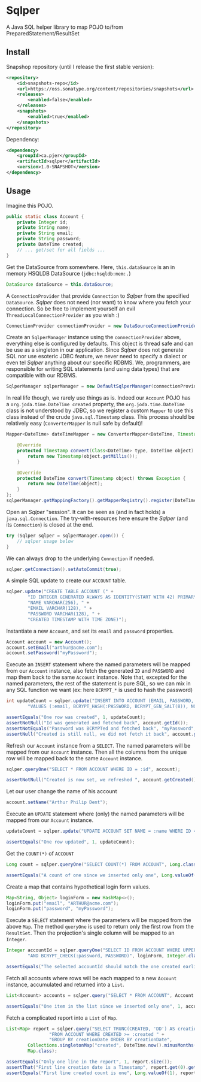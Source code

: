 # Sqlper

A Java SQL helper library to map POJO to/from PreparedStatement/ResultSet

## Install

Snapshop repository (until I release the first stable version):

```xml
<repository>
    <id>snapshots-repo</id>
    <url>https://oss.sonatype.org/content/repositories/snapshots</url>
    <releases>
        <enabled>false</enabled>
    </releases>
    <snapshots>
        <enabled>true</enabled>
    </snapshots>
</repository>
```

Dependency:

```xml
<dependency>
    <groupId>ca.pjer</groupId>
    <artifactId>sqlper</artifactId>
    <version>1.0-SNAPSHOT</version>
</dependency>
```

## Usage

Imagine this POJO.

```java
public static class Account {
    private Integer id;
    private String name;
    private String email;
    private String password;
    private DateTime created;
    // ... get/set for all fields ...
}
```

Get the DataSource from somewhere. 
Here, `this.dataSource` is an in memory HSQLDB DataSource (`jdbc:hsqldb:mem:.`)

```java
DataSource dataSource = this.dataSource;
```

A `ConnectionProvider` that provide `Connection` to *Sqlper* from the specified `DataSource`.
*Sqlper* does not need (nor want) to know where you fetch your connection.
So be free to implement yourself an evil `ThreadLocalConnectionProvider` as you wish :)

```java
ConnectionProvider connectionProvider = new DataSourceConnectionProvider(dataSource);
```

Create an `SqlperManager` instance using the `connectionProvider` above, everything else is configured by defaults.
This object is thread safe and can be use as a singleton in our application.
Since *Sqlper* does not generate SQL nor use esoteric JDBC feature,
we never need to specify a dialect or even tel *Sqlper* anything about our specific RDBMS.
We, programmers, are responsible for writing SQL statements (and using data types) that are compatible with our RDBMS.

```java
SqlperManager sqlperManager = new DefaultSqlperManager(connectionProvider);
```

In real life though, we rarely use things as is.
Indeed our `Account` POJO has a `org.joda.time.DateTime created` property,
the `org.joda.time.DateTime` class is not understood by JDBC,
so we register a custom `Mapper` to use this class instead of the crude `java.sql.Timestamp` class.
This process should be relatively easy (`ConverterMapper` is null safe by default)!

```java
Mapper<DateTime> dateTimeMapper = new ConverterMapper<DateTime, Timestamp>(Timestamp.class) {

    @Override
    protected Timestamp convert(Class<DateTime> type, DateTime object) throws Exception {
        return new Timestamp(object.getMillis());
    }

    @Override
    protected DateTime convert(Timestamp object) throws Exception {
        return new DateTime(object);
    }
};
sqlperManager.getMappingFactory().getMapperRegistry().register(DateTime.class, dateTimeMapper);
```

Open an *Sqlper* "session". It can be seen as (and in fact holds) a `java.sql.Connection`.
The try-with-resources here ensure the *Sqlper* (and its `Connection`) is closed at the end.

```java
try (Sqlper sqlper = sqlperManager.open()) {
    // sqlper usage below
}
```

We can always drop to the underlying `Connection` if needed.

```java
sqlper.getConnection().setAutoCommit(true);
```

A simple SQL update to create our `ACCOUNT` table.

```java
sqlper.update("CREATE TABLE ACCOUNT (" +
        "ID INTEGER GENERATED ALWAYS AS IDENTITY(START WITH 42) PRIMARY KEY, " +
        "NAME VARCHAR(256), " +
        "EMAIL VARCHAR(128), " +
        "PASSWORD VARCHAR(128), " +
        "CREATED TIMESTAMP WITH TIME ZONE)");
```

Instantiate a new `Account`, and set its `email` and `password` properties.

```java
Account account = new Account();
account.setEmail("arthur@acme.com");
account.setPassword("myPassword");
```

Execute an `INSERT` statement where the named parameters will be mapped from our `Account` instance,
also fetch the generated `ID` and `PASSWORD` and map them back to the same `Account` instance.
Note that, excepted for the named parameters, the rest of the statement is pure SQL,
so we can mix in any SQL function we want (ex: here `BCRYPT_*` is used to hash the password)

```java
int updateCount = sqlper.update("INSERT INTO ACCOUNT (EMAIL, PASSWORD, CREATED) " +
        "VALUES (:email, BCRYPT_HASH(:PASSWORD, BCRYPT_GEN_SALT(8)), NOW())", account, "ID", "PASSWORD");

assertEquals("One row was created", 1, updateCount);
assertNotNull("Id was generated and fetched back", account.getId());
assertNotEquals("Password was BCRYPTed and fetched back", "myPassword", account.getPassword());
assertNull("Created is still null, we did not fetch it back", account.getCreated());
```

Refresh our `Account` instance from a `SELECT`.
The named parameters will be mapped from our `Account` instance.
Then all the columns from the unique row will be mapped back to the same `Account` instance.

```java
sqlper.queryOne("SELECT * FROM ACCOUNT WHERE ID = :id", account);

assertNotNull("Created is now set, we refreshed ", account.getCreated());
```

Let our user change the name of his account

```java
account.setName("Arthur Philip Dent");
```

Execute an `UPDATE` statement where (only) the named parameters will be mapped from our `Account` instance.

```java
updateCount = sqlper.update("UPDATE ACCOUNT SET NAME = :name WHERE ID = :id", account);

assertEquals("One row updated", 1, updateCount);
```

Get the `COUNT(*)` of `ACCOUNT`

```java
Long count = sqlper.queryOne("SELECT COUNT(*) FROM ACCOUNT", Long.class);

assertEquals("A count of one since we inserted only one", Long.valueOf(1), count);
```

Create a map that contains hypothetical login form values.

```java
Map<String, Object> loginForm = new HashMap<>();
loginForm.put("email", "ARTHUR@acme.com");
loginForm.put("password", "myPassword");
```

Execute a `SELECT` statement where the parameters will be mapped from the above `Map`.
The method `queryOne` is used to return only the first row from the `ResultSet`.
Then the projection's single column will be mapped to an `Integer`.

```java
Integer accountId = sqlper.queryOne("SELECT ID FROM ACCOUNT WHERE UPPER(EMAIL) = UPPER(:email) " +
        "AND BCRYPT_CHECK(:password, PASSWORD)", loginForm, Integer.class);

assertEquals("The selected accountId should match the one created earlier", account.getId(), accountId);
```

Fetch all accounts where rows will be each mapped to a new `Account` instance,
accumulated and returned into a `List`.

```java
List<Account> accounts = sqlper.query("SELECT * FROM ACCOUNT", Account.class);

assertEquals("One item in the list since we inserted only one", 1, accounts.size());
```

Fetch a complicated report into a `List` of `Map`.

```java
List<Map> report = sqlper.query("SELECT TRUNC(CREATED, 'DD') AS creationDate, COUNT(*) AS createdCount " +
                "FROM ACCOUNT WHERE CREATED >= :created " +
                "GROUP BY creationDate ORDER BY creationDate",
        Collections.singletonMap("created", DateTime.now().minusMonths(1).withTimeAtStartOfDay()),
        Map.class);

assertEquals("Only one line in the report", 1, report.size());
assertThat("First line creation date is a Timestamp", report.get(0).get("creationDate"), instanceOf(Timestamp.class));
assertEquals("First line created count is one", Long.valueOf(1), report.get(0).get("createdCount"));
```